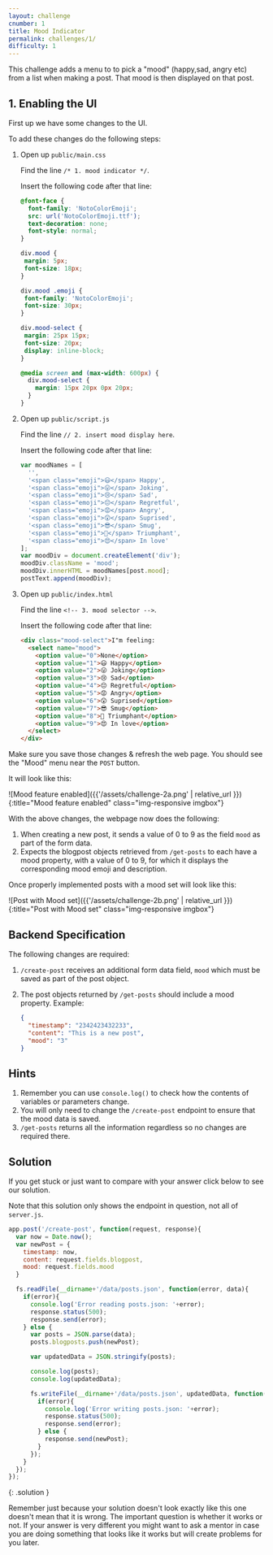 ```yaml
---
layout: challenge
cnumber: 1
title: Mood Indicator
permalink: challenges/1/
difficulty: 1
---
```


This challenge adds a menu to to pick a "mood" (happy,sad, angry etc) from a list when making a post.  That mood is then displayed on that post.

<!--BREAK-->

## 1. Enabling the UI

First up we have some changes to the UI.

To add these changes do the following steps:

1. Open up `public/main.css`

    Find the line `/* 1. mood indicator */`.

    Insert the following code after that line:

    ```css
    @font-face {
      font-family: 'NotoColorEmoji';
      src: url('NotoColorEmoji.ttf');
      text-decoration: none;
      font-style: normal;
    }

    div.mood {
     margin: 5px;
     font-size: 18px;
    }

    div.mood .emoji {
     font-family: 'NotoColorEmoji';
     font-size: 30px;
    }

    div.mood-select {
     margin: 25px 15px;
     font-size: 20px;
     display: inline-block;
    }

    @media screen and (max-width: 600px) {
      div.mood-select {
        margin: 15px 20px 0px 20px;
      }
    }
    ```

2. Open up `public/script.js`

    Find the line `// 2. insert mood display here`.

    Insert the following code after that line:

    ```javascript
    var moodNames = [
      '',
      '<span class="emoji">😃</span> Happy',
      '<span class="emoji">😛</span> Joking',
      '<span class="emoji">😢</span> Sad',
      '<span class="emoji">😔</span> Regretful',
      '<span class="emoji">😡</span> Angry',
      '<span class="emoji">😲</span> Suprised',
      '<span class="emoji">😎</span> Smug',
      '<span class="emoji">👑</span> Triumphant',
      '<span class="emoji">😍</span> In love'
    ];
    var moodDiv = document.createElement('div');
    moodDiv.className = 'mood';
    moodDiv.innerHTML = moodNames[post.mood];
    postText.append(moodDiv);
    ```


3. Open up `public/index.html`

    Find the line `<!-- 3. mood selector -->`.

    Insert the following code after that line:

    ```html
    <div class="mood-select">I"m feeling:
      <select name="mood">
        <option value="0">None</option>
        <option value="1">😃 Happy</option>
        <option value="2">😛 Joking</option>
        <option value="3">😢 Sad</option>
        <option value="4">😔 Regretful</option>
        <option value="5">😡 Angry</option>
        <option value="6">😲 Suprised</option>
        <option value="7">😎 Smug</option>
        <option value="8">👑 Triumphant</option>
        <option value="9">😍 In love</option>
      </select>
    </div>
    ```

Make sure you save those changes & refresh the web page.  You should see the "Mood" menu near the `POST` button.

It will look like this:

![Mood feature enabled]({{'/assets/challenge-2a.png' | relative_url }}){:title="Mood feature enabled" class="img-responsive imgbox"}

With the above changes, the webpage now does the following:

1. When creating a new post, it sends a value of 0 to 9 as the field `mood` as part of the form data.
2. Expects the blogpost objects retrieved from `/get-posts` to each have a mood property, with a value of 0 to 9, for which it displays the corresponding mood emoji and description.

Once properly implemented posts with a mood set will look like this:

![Post with Mood set]({{'/assets/challenge-2b.png' | relative_url }}){:title="Post with Mood set" class="img-responsive imgbox"}


## Backend Specification

The following changes are required:

1. `/create-post` receives an additional form data field, `mood` which must be saved as part of the post object.
2. The post objects returned by `/get-posts` should include a mood property. Example:

    ```json
    {
      "timestamp": "2342423432233",
      "content": "This is a new post",
      "mood": "3"
    }
    ```

## Hints

1. Remember you can use `console.log()` to check how the contents of variables or parameters change.
2. You will only need to change the `/create-post` endpoint to ensure that the mood data is saved.  
3. `/get-posts` returns all the information regardless so no changes are required there.

## Solution

If you get stuck or just want to compare with your answer click below to see our solution.

Note that this solution only shows the endpoint in question, not all of `server.js`.

```javascript
app.post('/create-post', function(request, response){
  var now = Date.now();
  var newPost = {
    timestamp: now,
    content: request.fields.blogpost,
    mood: request.fields.mood
  }

  fs.readFile(__dirname+'/data/posts.json', function(error, data){
    if(error){
      console.log('Error reading posts.json: '+error);
      response.status(500);
      response.send(error);
    } else {
      var posts = JSON.parse(data);
      posts.blogposts.push(newPost);

      var updatedData = JSON.stringify(posts);

      console.log(posts);
      console.log(updatedData);

      fs.writeFile(__dirname+'/data/posts.json', updatedData, function(error){
        if(error){
          console.log('Error writing posts.json: '+error);
          response.status(500);
          response.send(error);
        } else {
          response.send(newPost);
        }
      });
    }
  });
});
```
{: .solution }

Remember just because your solution doesn't look exactly like this one doesn't mean that it is wrong.  The important question is whether it works or not.  If your answer is very different you might want to ask a mentor in case you are doing something that looks like it works but will create problems for you later.
